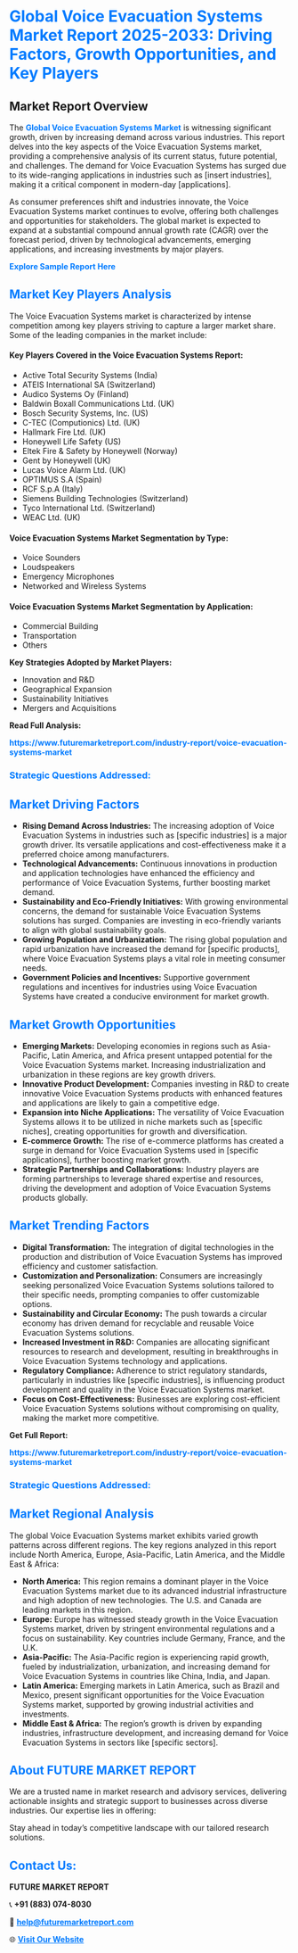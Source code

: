 <h1 style="color: #007BFF;">Global Voice Evacuation Systems Market Report 2025-2033: Driving Factors, Growth Opportunities, and Key Players</h1>

<section id="overview">
<h2>Market Report Overview</h2>
<p>The <a href="https://www.futuremarketreport.com/industry-report/voice-evacuation-systems-market" style="color: #007BFF; text-decoration: none;"><strong>Global Voice Evacuation Systems Market</strong></a> is witnessing significant growth, driven by increasing demand across various industries. This report delves into the key aspects of the Voice Evacuation Systems market, providing a comprehensive analysis of its current status, future potential, and challenges. The demand for Voice Evacuation Systems has surged due to its wide-ranging applications in industries such as [insert industries], making it a critical component in modern-day [applications].</p>
<p>As consumer preferences shift and industries innovate, the Voice Evacuation Systems market continues to evolve, offering both challenges and opportunities for stakeholders. The global market is expected to expand at a substantial compound annual growth rate (CAGR) over the forecast period, driven by technological advancements, emerging applications, and increasing investments by major players.</p>
</section>

<section id="overview">
<p><a href="https://www.futuremarketreport.com/request-sample/reportId=53123" style="color: #007BFF; text-decoration: none;"><strong>Explore Sample Report Here</strong></a></p>
</section>

<section id="key-players">
<h2 style="color: #007BFF;">Market Key Players Analysis</h2>
<p>The Voice Evacuation Systems market is characterized by intense competition among key players striving to capture a larger market share. Some of the leading companies in the market include:</p>
<h4>Key Players Covered in the Voice Evacuation Systems Report:</h4>
<ul><li>Active Total Security Systems (India)</li><li>ATEIS International SA (Switzerland)</li><li>Audico Systems Oy (Finland)</li><li>Baldwin Boxall Communications Ltd. (UK)</li><li>Bosch Security Systems, Inc. (US)</li><li>C-TEC (Computionics) Ltd. (UK)</li><li>Hallmark Fire Ltd. (UK)</li><li>Honeywell Life Safety (US)</li><li>Eltek Fire &amp; Safety by Honeywell (Norway)</li><li>Gent by Honeywell (UK)</li><li>Lucas Voice Alarm Ltd. (UK)</li><li>OPTIMUS S.A (Spain)</li><li>RCF S.p.A (Italy)</li><li>Siemens Building Technologies (Switzerland)</li><li>Tyco International Ltd. (Switzerland)</li><li>WEAC Ltd. (UK)</li></ul>
<h4>Voice Evacuation Systems Market Segmentation by Type:</h4>
<ul><li>Voice Sounders</li><li>Loudspeakers</li><li>Emergency Microphones</li><li>Networked and Wireless Systems</li></ul>

<h4>Voice Evacuation Systems Market Segmentation by Application:</h4>
<ul><li>Commercial Building</li><li>Transportation</li><li>Others</li></ul>
<p><strong>Key Strategies Adopted by Market Players:</strong></p>
<ul>
<li>Innovation and R&D</li>
<li>Geographical Expansion</li>
<li>Sustainability Initiatives</li>
<li>Mergers and Acquisitions</li>
</ul>
</section>

<section>
<p><strong>Read Full Analysis: </strong></p><a href="https://www.futuremarketreport.com/industry-report/voice-evacuation-systems-market" style="color: #007BFF; text-decoration: none;"><strong>https://www.futuremarketreport.com/industry-report/voice-evacuation-systems-market</strong></a>
<h3 style="color: #007BFF;">Strategic Questions Addressed:</h3>
</section>

<section id="driving-factors">
<h2 style="color: #007BFF;">Market Driving Factors</h2>
<ul>
<li><strong>Rising Demand Across Industries:</strong> The increasing adoption of Voice Evacuation Systems in industries such as [specific industries] is a major growth driver. Its versatile applications and cost-effectiveness make it a preferred choice among manufacturers.</li>
<li><strong>Technological Advancements:</strong> Continuous innovations in production and application technologies have enhanced the efficiency and performance of Voice Evacuation Systems, further boosting market demand.</li>
<li><strong>Sustainability and Eco-Friendly Initiatives:</strong> With growing environmental concerns, the demand for sustainable Voice Evacuation Systems solutions has surged. Companies are investing in eco-friendly variants to align with global sustainability goals.</li>
<li><strong>Growing Population and Urbanization:</strong> The rising global population and rapid urbanization have increased the demand for [specific products], where Voice Evacuation Systems plays a vital role in meeting consumer needs.</li>
<li><strong>Government Policies and Incentives:</strong> Supportive government regulations and incentives for industries using Voice Evacuation Systems have created a conducive environment for market growth.</li>
</ul>
</section>

<section id="growth-opportunities">
<h2 style="color: #007BFF;">Market Growth Opportunities</h2>
<ul>
<li><strong>Emerging Markets:</strong> Developing economies in regions such as Asia-Pacific, Latin America, and Africa present untapped potential for the Voice Evacuation Systems market. Increasing industrialization and urbanization in these regions are key growth drivers.</li>
<li><strong>Innovative Product Development:</strong> Companies investing in R&D to create innovative Voice Evacuation Systems products with enhanced features and applications are likely to gain a competitive edge.</li>
<li><strong>Expansion into Niche Applications:</strong> The versatility of Voice Evacuation Systems allows it to be utilized in niche markets such as [specific niches], creating opportunities for growth and diversification.</li>
<li><strong>E-commerce Growth:</strong> The rise of e-commerce platforms has created a surge in demand for Voice Evacuation Systems used in [specific applications], further boosting market growth.</li>
<li><strong>Strategic Partnerships and Collaborations:</strong> Industry players are forming partnerships to leverage shared expertise and resources, driving the development and adoption of Voice Evacuation Systems products globally.</li>
</ul>
</section>

<section id="trending-factors">
<h2 style="color: #007BFF;">Market Trending Factors</h2>
<ul>
<li><strong>Digital Transformation:</strong> The integration of digital technologies in the production and distribution of Voice Evacuation Systems has improved efficiency and customer satisfaction.</li>
<li><strong>Customization and Personalization:</strong> Consumers are increasingly seeking personalized Voice Evacuation Systems solutions tailored to their specific needs, prompting companies to offer customizable options.</li>
<li><strong>Sustainability and Circular Economy:</strong> The push towards a circular economy has driven demand for recyclable and reusable Voice Evacuation Systems solutions.</li>
<li><strong>Increased Investment in R&D:</strong> Companies are allocating significant resources to research and development, resulting in breakthroughs in Voice Evacuation Systems technology and applications.</li>
<li><strong>Regulatory Compliance:</strong> Adherence to strict regulatory standards, particularly in industries like [specific industries], is influencing product development and quality in the Voice Evacuation Systems market.</li>
<li><strong>Focus on Cost-Effectiveness:</strong> Businesses are exploring cost-efficient Voice Evacuation Systems solutions without compromising on quality, making the market more competitive.</li>
</ul>
</section>

<section>
<p><strong>Get Full Report: </strong></p><a href="https://www.futuremarketreport.com/industry-report/voice-evacuation-systems-market" style="color: #007BFF; text-decoration: none;"><strong>https://www.futuremarketreport.com/industry-report/voice-evacuation-systems-market</strong></a>
<h3 style="color: #007BFF;">Strategic Questions Addressed:</h3>
</section>


<section id="regional-analysis">
<h2 style="color: #007BFF;">Market Regional Analysis</h2>
<p>The global Voice Evacuation Systems market exhibits varied growth patterns across different regions. The key regions analyzed in this report include North America, Europe, Asia-Pacific, Latin America, and the Middle East & Africa:</p>
<ul>
<li><strong>North America:</strong> This region remains a dominant player in the Voice Evacuation Systems market due to its advanced industrial infrastructure and high adoption of new technologies. The U.S. and Canada are leading markets in this region.</li>
<li><strong>Europe:</strong> Europe has witnessed steady growth in the Voice Evacuation Systems market, driven by stringent environmental regulations and a focus on sustainability. Key countries include Germany, France, and the U.K.</li>
<li><strong>Asia-Pacific:</strong> The Asia-Pacific region is experiencing rapid growth, fueled by industrialization, urbanization, and increasing demand for Voice Evacuation Systems in countries like China, India, and Japan.</li>
<li><strong>Latin America:</strong> Emerging markets in Latin America, such as Brazil and Mexico, present significant opportunities for the Voice Evacuation Systems market, supported by growing industrial activities and investments.</li>
<li><strong>Middle East & Africa:</strong> The region’s growth is driven by expanding industries, infrastructure development, and increasing demand for Voice Evacuation Systems in sectors like [specific sectors].</li>
</ul>
</section>

<footer>
<h2 style="color: #007BFF;">About FUTURE MARKET REPORT</h2>
<p>We are a trusted name in market research and advisory services, delivering actionable insights and strategic support to businesses across diverse industries. Our expertise lies in offering:</p>

<p>Stay ahead in today’s competitive landscape with our tailored research solutions.</p>

<h2 style="color: #007BFF;">Contact Us:</h2>
<p><strong>FUTURE MARKET REPORT</strong></p>
<p>📞 <strong>+91 (883) 074-8030</strong></p>
<p>📧 <strong><a href="mailto:help@futuremarketreport.com" style="color: #007BFF;">help@futuremarketreport.com</a></strong></p>
<p>🌐 <strong><a href="https://www.futuremarketreport.com/" style="color: #007BFF;">Visit Our Website</a></strong></p>
</footer>